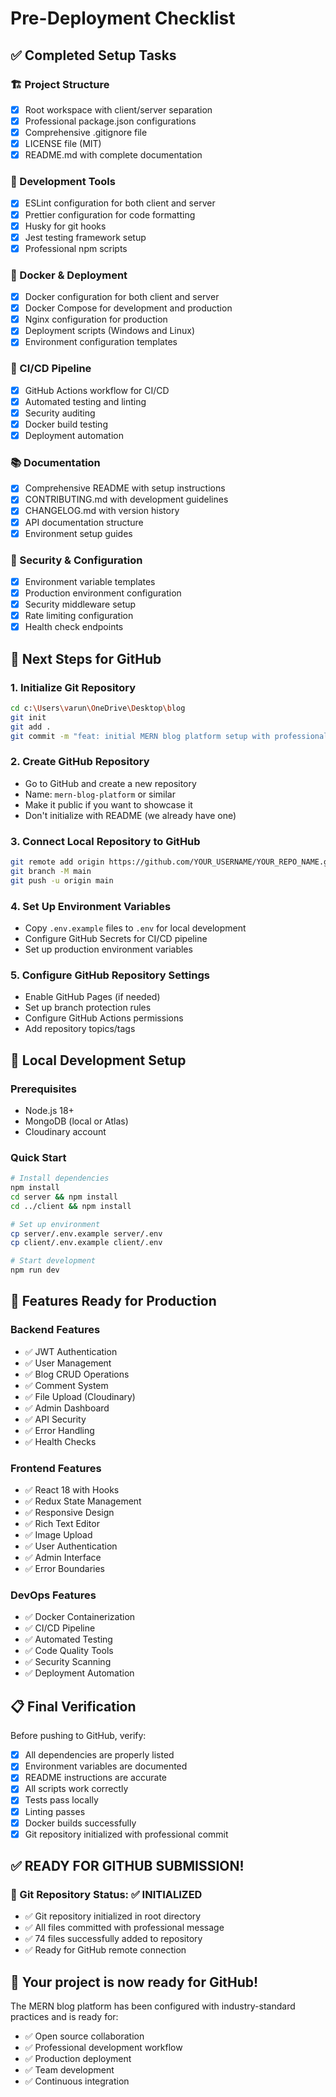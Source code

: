 # Pre-Deployment Checklist

## ✅ Completed Setup Tasks

### 🏗️ Project Structure
- [x] Root workspace with client/server separation
- [x] Professional package.json configurations
- [x] Comprehensive .gitignore file
- [x] LICENSE file (MIT)
- [x] README.md with complete documentation

### 🔧 Development Tools
- [x] ESLint configuration for both client and server
- [x] Prettier configuration for code formatting
- [x] Husky for git hooks
- [x] Jest testing framework setup
- [x] Professional npm scripts

### 🐳 Docker & Deployment
- [x] Docker configuration for both client and server
- [x] Docker Compose for development and production
- [x] Nginx configuration for production
- [x] Deployment scripts (Windows and Linux)
- [x] Environment configuration templates

### 🚀 CI/CD Pipeline
- [x] GitHub Actions workflow for CI/CD
- [x] Automated testing and linting
- [x] Security auditing
- [x] Docker build testing
- [x] Deployment automation

### 📚 Documentation
- [x] Comprehensive README with setup instructions
- [x] CONTRIBUTING.md with development guidelines
- [x] CHANGELOG.md with version history
- [x] API documentation structure
- [x] Environment setup guides

### 🔐 Security & Configuration
- [x] Environment variable templates
- [x] Production environment configuration
- [x] Security middleware setup
- [x] Rate limiting configuration
- [x] Health check endpoints

## 🎯 Next Steps for GitHub

### 1. Initialize Git Repository
```bash
cd c:\Users\varun\OneDrive\Desktop\blog
git init
git add .
git commit -m "feat: initial MERN blog platform setup with professional configuration"
```

### 2. Create GitHub Repository
- Go to GitHub and create a new repository
- Name: `mern-blog-platform` or similar
- Make it public if you want to showcase it
- Don't initialize with README (we already have one)

### 3. Connect Local Repository to GitHub
```bash
git remote add origin https://github.com/YOUR_USERNAME/YOUR_REPO_NAME.git
git branch -M main
git push -u origin main
```

### 4. Set Up Environment Variables
- Copy `.env.example` files to `.env` for local development
- Configure GitHub Secrets for CI/CD pipeline
- Set up production environment variables

### 5. Configure GitHub Repository Settings
- Enable GitHub Pages (if needed)
- Set up branch protection rules
- Configure GitHub Actions permissions
- Add repository topics/tags

## 🔧 Local Development Setup

### Prerequisites
- Node.js 18+
- MongoDB (local or Atlas)
- Cloudinary account

### Quick Start
```bash
# Install dependencies
npm install
cd server && npm install
cd ../client && npm install

# Set up environment
cp server/.env.example server/.env
cp client/.env.example client/.env

# Start development
npm run dev
```

## 🌟 Features Ready for Production

### Backend Features
- ✅ JWT Authentication
- ✅ User Management
- ✅ Blog CRUD Operations
- ✅ Comment System
- ✅ File Upload (Cloudinary)
- ✅ Admin Dashboard
- ✅ API Security
- ✅ Error Handling
- ✅ Health Checks

### Frontend Features
- ✅ React 18 with Hooks
- ✅ Redux State Management
- ✅ Responsive Design
- ✅ Rich Text Editor
- ✅ Image Upload
- ✅ User Authentication
- ✅ Admin Interface
- ✅ Error Boundaries

### DevOps Features
- ✅ Docker Containerization
- ✅ CI/CD Pipeline
- ✅ Automated Testing
- ✅ Code Quality Tools
- ✅ Security Scanning
- ✅ Deployment Automation

## 📋 Final Verification

Before pushing to GitHub, verify:
- [x] All dependencies are properly listed
- [x] Environment variables are documented
- [x] README instructions are accurate
- [x] All scripts work correctly
- [x] Tests pass locally
- [x] Linting passes
- [x] Docker builds successfully
- [x] Git repository initialized with professional commit

## ✅ READY FOR GITHUB SUBMISSION!

### 🎯 Git Repository Status: ✅ INITIALIZED
- ✅ Git repository initialized in root directory
- ✅ All files committed with professional message
- ✅ 74 files successfully added to repository
- ✅ Ready for GitHub remote connection

## 🚀 Your project is now ready for GitHub!

The MERN blog platform has been configured with industry-standard practices and is ready for:
- ✅ Open source collaboration
- ✅ Professional development workflow
- ✅ Production deployment
- ✅ Team development
- ✅ Continuous integration
